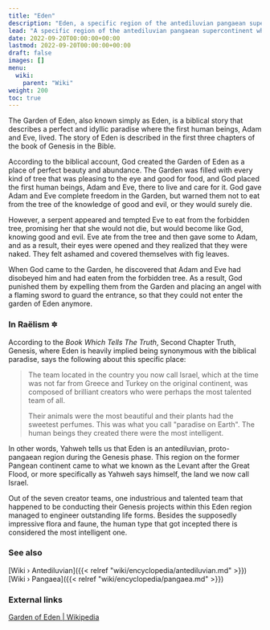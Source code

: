 ```yaml
---
title: "Eden"
description: "Eden, a specific region of the antediluvian pangaean supercontinent where one of the seven Elohimian creator teams were quite talented and are accounted for having created paradise on Earth."
lead: "A specific region of the antediluvian pangaean supercontinent where one of the seven Elohimian creator teams were quite talented and are accounted for having created paradise on Earth."
date: 2022-09-20T00:00:00+00:00
lastmod: 2022-09-20T00:00:00+00:00
draft: false
images: []
menu:
  wiki:
    parent: "Wiki"
weight: 200
toc: true
---
```


The Garden of Eden, also known simply as Eden, is a biblical story that describes a perfect and idyllic paradise where the first human beings, Adam and Eve, lived. The story of Eden is described in the first three chapters of the book of Genesis in the Bible.

According to the biblical account, God created the Garden of Eden as a place of perfect beauty and abundance. The Garden was filled with every kind of tree that was pleasing to the eye and good for food, and God placed the first human beings, Adam and Eve, there to live and care for it. God gave Adam and Eve complete freedom in the Garden, but warned them not to eat from the tree of the knowledge of good and evil, or they would surely die.

However, a serpent appeared and tempted Eve to eat from the forbidden tree, promising her that she would not die, but would become like God, knowing good and evil. Eve ate from the tree and then gave some to Adam, and as a result, their eyes were opened and they realized that they were naked. They felt ashamed and covered themselves with fig leaves.

When God came to the Garden, he discovered that Adam and Eve had disobeyed him and had eaten from the forbidden tree. As a result, God punished them by expelling them from the Garden and placing an angel with a flaming sword to guard the entrance, so that they could not enter the garden of Eden anymore.

### In Raëlism 🔯

According to the _Book Which Tells The Truth_, Second Chapter Truth, Genesis, where Eden is heavily implied being synonymous with the biblical paradise, says the following about this specific place:

> The team located in the country you now call Israel, which at the time was not far from Greece and Turkey on the original continent, was composed of brilliant creators who were perhaps the most talented team of all.
>
> Their animals were the most beautiful and their plants had the sweetest perfumes. This was what you call "paradise on Earth". The human beings they created there were the most intelligent.

In other words, Yahweh tells us that Eden is an antediluvian, proto-pangaean region during the Genesis phase. This region on the former Pangean continent came to what we known as the Levant after the Great Flood, or more specifically as Yahweh says himself, the land we now call Israel.

Out of the seven creator teams, one industrious and talented team that happened to be conducting their Genesis projects within this Eden region managed to engineer outstanding life forms. Besides the supposedly impressive flora and faune, the human type that got incepted there is considered the most intelligent one.

### See also

[Wiki › Antediluvian]({{< relref "wiki/encyclopedia/antediluvian.md" >}})</br>
[Wiki › Pangaea]({{< relref "wiki/encyclopedia/pangaea.md" >}})</br>

### External links

[Garden of Eden | Wikipedia](https://en.wikipedia.org/wiki/Garden_of_Eden)
